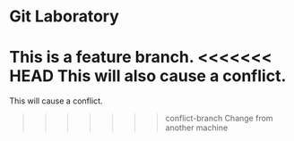 # Git Laboratory
This is a feature branch.
<<<<<<< HEAD
This will also cause a conflict.
=======
This will cause a conflict.
>>>>>>> conflict-branch
Change from another machine
